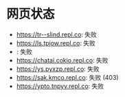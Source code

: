 # 网页状态
- https://tr--slind.repl.co: 失败
- https://ls.tpjow.repl.co: 失败
- : 失败
- https://chatai.cokio.repl.co: 失败
- https://ys.pyxzp.repl.co: 失败
- https://sak.kmco.repl.co: 失败 (403)
- https://ypto.tnpyv.repl.co: 失败
